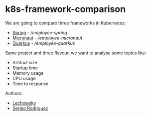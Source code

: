 # k8s-framework-comparison

We are going to compare three frameworks in Kubernetes:

* [Spring](https://spring.io/) - _/employee-spring_
* [Micronaut](https://micronaut.io/) - _/employee-micronaut_
* [Quarkus](https://quarkus.io/) - _/employee-quarkus_

Same project and three flavour, we want to analyse some topics like:

* Artifact size
* Startup time
* Memory usage
* CPU usage
* Time to response

Authors:

* [Lechowsky](https://github.com/lechowsky)
* [Sergio Rodriguez](https://github.com/serrodcal)
